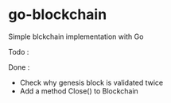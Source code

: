 # go-blockchain
Simple blckchain implementation with Go

Todo :

Done :
- Check why genesis block is validated twice
- Add a method Close() to Blockchain


